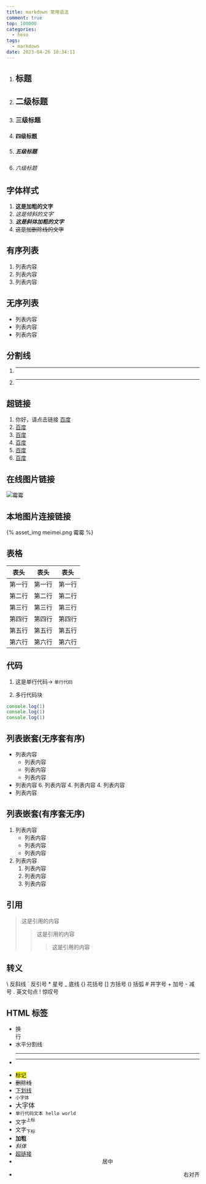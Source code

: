 ```yaml
---
title: markdown 常用语法
comment: true
top: 100000
categories:
  - hexo
tags:
  - markdown
date: 2023-04-26 10:34:11
---
```


1. ## 标题
2. ## 二级标题
3. ### 三级标题
4. #### 四级标题
5. ##### 五级标题
6. ###### 六级标题

## 字体样式

1. **这是加粗的文字**
2. _这是倾斜的文字_`
3. **_这是斜体加粗的文字_**
4. ~~这是加删除线的文字~~

## 有序列表

1. 列表内容
2. 列表内容
3. 列表内容

## 无序列表

- 列表内容
- 列表内容
- 列表内容

## 分割线

1. ***
2. ***

## 超链接

1. 你好，请点击链接 [百度](http://baidu.com)
1. [百度](http://baidu.com)
1. [百度](http://baidu.com)
1. [百度](http://baidu.com)
1. [百度](http://baidu.com)
1. [百度](http://baidu.com)

## 在线图片链接

![霉霉](https://gimg2.baidu.com/image_search/src=http%3A%2F%2Fc-ssl.duitang.com%2Fuploads%2Fitem%2F201502%2F09%2F20150209171221_uFkTa.jpeg&refer=http%3A%2F%2Fc-ssl.duitang.com&app=2002&size=f9999,10000&q=a80&n=0&g=0n&fmt=auto?sec=1685866238&t=442c26597b5dc85fbb2fff987f95d4b4)

## 本地图片连接链接

{% asset_img meimei.png 霉霉 %}

## 表格

| 表头   | 表头   | 表头   |
| ------ | ------ | ------ |
| 第一行 | 第一行 | 第一行 |
| 第二行 | 第二行 | 第二行 |
| 第三行 | 第三行 | 第三行 |
| 第四行 | 第四行 | 第四行 |
| 第五行 | 第五行 | 第五行 |
| 第六行 | 第六行 | 第六行 |

## 代码

1. 这是单行代码-> `单行代码`

2. 多行代码块

```javaScript
console.log(1)
console.log(1)
console.log(1)
```

## 列表嵌套(无序套有序)

- 列表内容
  - 列表内容
  - 列表内容
  - 列表内容
- 列表内容 6. 列表内容 4. 列表内容 4. 列表内容
- 列表内容

## 列表嵌套(有序套无序)

1. 列表内容
   - 列表内容
   - 列表内容
   - 列表内容
2. 列表内容
   1. 列表内容
   2. 列表内容
   3. 列表内容

## 引用

> 这是引用的内容
>
> > 这是引用的内容
> >
> > > 这是引用的内容

## 转义

\\ 反斜线
\` 反引号 \* 星号
\_ 底线
\{} 花括号
\[] 方括号
\() 括弧
\# 井字号
\+ 加号
\- 减号
\. 英文句点
\! 惊叹号

## HTML 标签

- 换<br/>行
- 水平分割线<hr/>
- ***
- <mark>标记</mark>
- <del>删除线</del>
- <u>下划线</u>
- <small>小字体</small>
- <big>大字体</big>
- <code>单行代码文本 hello world</code>
- 文字<sup>上标</sup>
- 文字<sub>下标</sub>
- <b>加粗</b>
- <i>斜体</i>
- <a href="http://www.baidu.com" target="_blank">超链接</a>
- <center>居中</center>
- <p align=right>右对齐</p>
